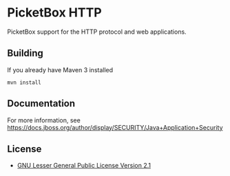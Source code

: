 PicketBox HTTP 
========================
PicketBox support for the HTTP protocol and web applications.

Building
-------------------
If you already have Maven 3 installed

	mvn install
	
Documentation
-------------------
For more information, see https://docs.jboss.org/author/display/SECURITY/Java+Application+Security

License
-------
* [GNU Lesser General Public License Version 2.1](http://www.gnu.org/licenses/lgpl-2.1-standalone.html)